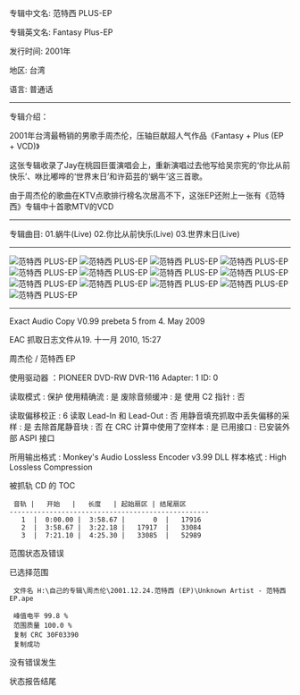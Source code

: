 
专辑中文名: 范特西 PLUS-EP

专辑英文名: Fantasy Plus-EP

发行时间: 2001年

地区: 台湾

语言: 普通话

------------
专辑介绍：

2001年台湾最畅销的男歌手周杰伦，压轴巨献超人气作品《Fantasy + Plus (EP + VCD)》 

这张专辑收录了Jay在桃园巨蛋演唱会上，重新演唱过去他写给吴宗宪的‘你比从前快乐’、咻比嘟哗的‘世界末日’和许茹芸的‘蜗牛’这三首歌。

由于周杰伦的歌曲在KTV点歌排行榜名次居高不下，这张EP还附上一张有《范特西》专辑中十首歌MTV的VCD

------------
专辑曲目: 
01.蜗牛(Live)
02.你比从前快乐(Live)
03.世界末日(Live) 

------------
![范特西 PLUS-EP]( https://www.nsaimg.com/2020/04/18/41494300afa9c.jpg  "范特西 PLUS-EP的介绍")
![范特西 PLUS-EP]( https://www.nsaimg.com/2020/04/18/0765cce62fd99.jpg  "范特西 PLUS-EP的介绍")
![范特西 PLUS-EP]( https://www.nsaimg.com/2020/04/18/9ee880596b64d.jpg  "范特西 PLUS-EP的介绍")
![范特西 PLUS-EP]( https://www.nsaimg.com/2020/04/18/2aed5e226ecf1.jpg  "范特西 PLUS-EP的介绍")
![范特西 PLUS-EP]( https://www.nsaimg.com/2020/04/18/bc4ec0ea30f9f.jpg  "范特西 PLUS-EP的介绍")
![范特西 PLUS-EP]( https://www.nsaimg.com/2020/04/18/0dfbc49a65b18.jpg  "范特西 PLUS-EP的介绍")
![范特西 PLUS-EP]( https://www.nsaimg.com/2020/04/18/67c07d1bfed58.jpg  "范特西 PLUS-EP的介绍")
![范特西 PLUS-EP]( https://www.nsaimg.com/2020/04/18/01e00282365ab.jpg  "范特西 PLUS-EP的介绍")
![范特西 PLUS-EP]( https://www.nsaimg.com/2020/04/18/e92d96ebbfdcb.jpg  "范特西 PLUS-EP的介绍")
![范特西 PLUS-EP]( https://www.nsaimg.com/2020/04/18/aa51afebc8cdd.jpg  "范特西 PLUS-EP的介绍")
![范特西 PLUS-EP]( https://www.nsaimg.com/2020/04/18/ce8365ad16888.jpg  "范特西 PLUS-EP的介绍")
![范特西 PLUS-EP]( https://www.nsaimg.com/2020/04/18/b7cb7cc3c9cd6.jpg  "范特西 PLUS-EP的介绍")
![范特西 PLUS-EP]( https://www.nsaimg.com/2020/04/18/f7190cd9e1039.jpg  "范特西 PLUS-EP的介绍")

------------
Exact Audio Copy V0.99 prebeta 5 from 4. May 2009

EAC 抓取日志文件从19. 十一月 2010, 15:27

周杰伦 / 范特西 EP

使用驱动器  ：PIONEER DVD-RW  DVR-116   Adapter: 1  ID: 0

读取模式     : 保护
使用精确流   : 是
废除音频缓冲 : 是
使用 C2 指针 : 否

读取偏移校正                   : 6
读取 Lead-In 和 Lead-Out       : 否
用静音填充抓取中丢失偏移的采样 : 是
去除首尾静音块                 : 否
在 CRC 计算中使用了空样本      : 是
已用接口                       : 已安装外部 ASPI 接口

所用输出格式 : Monkey's Audio Lossless Encoder v3.99 DLL
样本格式     : High Lossless Compression


被抓轨 CD 的 TOC

     音轨 |   开始   |   长度   | 起始扇区 | 结尾扇区 
    --------------------------------------------------
       1  |  0:00.00 |  3:58.67 |       0  |   17916  
       2  |  3:58.67 |  3:22.18 |   17917  |   33084  
       3  |  7:21.10 |  4:25.30 |   33085  |   52989  


范围状态及错误

已选择范围

     文件名 H:\自己的专辑\周杰伦\2001.12.24.范特西 (EP)\Unknown Artist - 范特西 EP.ape

     峰值电平 99.8 %
     范围质量 100.0 %
     复制 CRC 30F03390
     复制成功

没有错误发生

状态报告结尾

